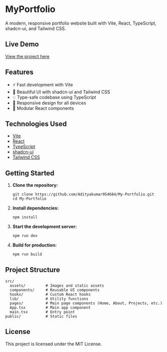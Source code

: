 # MyPortfolio

A modern, responsive portfolio website built with Vite, React, TypeScript, shadcn-ui, and Tailwind CSS.

## Live Demo

[View the project here](https://my-portfolio-three-umber-17.vercel.app
)

## Features

- ⚡ Fast development with Vite
- 🎨 Beautiful UI with shadcn-ui and Tailwind CSS
- 💡 Type-safe codebase using TypeScript
- 📱 Responsive design for all devices
- 🧩 Modular React components

## Technologies Used

- [Vite](https://vitejs.dev/)
- [React](https://react.dev/)
- [TypeScript](https://www.typescriptlang.org/)
- [shadcn-ui](https://ui.shadcn.com/)
- [Tailwind CSS](https://tailwindcss.com/)

## Getting Started

1. **Clone the repository:**
	```
	git clone https://github.com/Adityakumar954684/My-Portfolio.git
	cd My-Portfolio
	```

2. **Install dependencies:**
	```
	npm install
	```

3. **Start the development server:**
	```
	npm run dev
	```

4. **Build for production:**
	```
	npm run build
	```

## Project Structure

```
src/
  assets/         # Images and static assets
  components/     # Reusable UI components
  hooks/          # Custom React hooks
  lib/            # Utility functions
  pages/          # Main page components (Home, About, Projects, etc.)
  App.tsx         # Main app component
  main.tsx        # Entry point
public/           # Static files
```

## License

This project is licensed under the MIT License.




